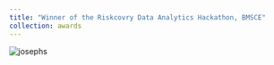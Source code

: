 ```yaml
---
title: "Winner of the Riskcovry Data Analytics Hackathon, BMSCE"
collection: awards
---
```


![josephs](https://parasnaren.github.io/images/riskcovry.jfif)


